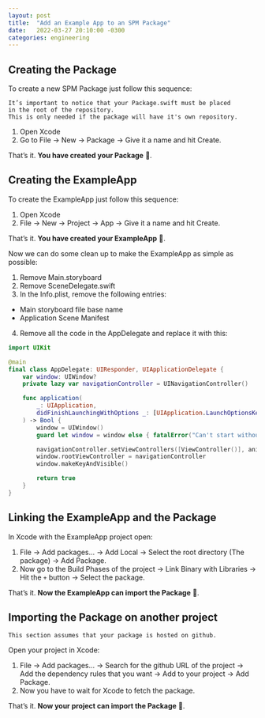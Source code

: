 ```yaml
---
layout: post
title:  "Add an Example App to an SPM Package"
date:   2022-03-27 20:10:00 -0300
categories: engineering
---
```


## Creating the Package

To create a new SPM Package just follow this sequence:

```
It’s important to notice that your Package.swift must be placed
in the root of the repository.
This is only needed if the package will have it's own repository.
```

1. Open Xcode
2. Go to File → New → Package → Give it a name and hit Create.

That’s it. **You have created your Package** 🎉.

## Creating the ExampleApp

To create the ExampleApp just follow this sequence:

1. Open Xcode
2. File → New → Project → App → Give it a name and hit Create.

That’s it. **You have created your ExampleApp** 🎉.

Now we can do some clean up to make the ExampleApp as simple as possible:

1. Remove Main.storyboard
2. Remove SceneDelegate.swift
3. In the Info.plist, remove the following entries:
- Main storyboard file base name
- Application Scene Manifest
4. Remove all the code in the AppDelegate and replace it with this:

```swift
import UIKit

@main
final class AppDelegate: UIResponder, UIApplicationDelegate {
    var window: UIWindow?
    private lazy var navigationController = UINavigationController()

    func application(
        _: UIApplication,
        didFinishLaunchingWithOptions _: [UIApplication.LaunchOptionsKey: Any]?
    ) -> Bool {
        window = UIWindow()
        guard let window = window else { fatalError("Can't start without a window") }

        navigationController.setViewControllers([ViewController()], animated: true)
        window.rootViewController = navigationController
        window.makeKeyAndVisible()

        return true
    }
}
```
## Linking the ExampleApp and the Package

In Xcode with the ExampleApp project open:

1. File → Add packages... → Add Local → Select the root directory (The package) → Add Package.
2. Now go to the Build Phases of the project → Link Binary with Libraries → Hit the `+` button → Select the package.

That’s it. **Now the ExampleApp can import the Package** 🎉.

## Importing the Package on another project
```
This section assumes that your package is hosted on github.
```

Open your project in Xcode:

1. File → Add packages... → Search for the github URL of the project → Add the dependency rules that you want → Add to your project → Add Package.
2. Now you have to wait for Xcode to fetch the package.

That’s it. **Now your project can import the Package** 🎉.